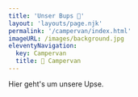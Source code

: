 ```yaml
---
title: 'Unser Bups 👋'
layout: 'layouts/page.njk'
permalink: '/campervan/index.html'
imageURL: /images/background.jpg
eleventyNavigation:
  key: Campervan
  title: 🚐 Campervan
---
```


Hier geht's um unsere Upse.